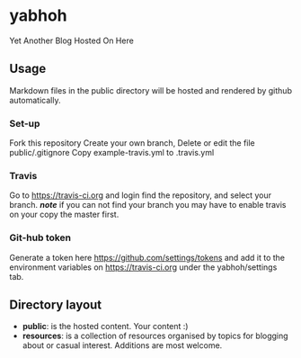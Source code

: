 # yabhoh
Yet Another Blog Hosted On Here

## Usage
Markdown files in the public directory will be hosted and rendered by github automatically.

### Set-up
Fork this repository
Create your own branch,
Delete or edit the file public/.gitignore
Copy example-travis.yml to .travis.yml
### Travis
Go to https://travis-ci.org and login
find the repository, and select your branch.
***note*** if you can not find your branch you may have to enable travis on your copy the master first.
### Git-hub token
Generate a token here https://github.com/settings/tokens
and add it to the environment variables on https://travis-ci.org under the yabhoh/settings tab.


## Directory layout
- __public__: is the hosted content. Your content :)
- __resources__: is a collection of resources organised by topics for blogging about or casual interest. Additions are most welcome.

